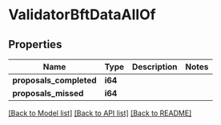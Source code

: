 # ValidatorBftDataAllOf

## Properties

Name | Type | Description | Notes
------------ | ------------- | ------------- | -------------
**proposals_completed** | **i64** |  | 
**proposals_missed** | **i64** |  | 

[[Back to Model list]](../README.md#documentation-for-models) [[Back to API list]](../README.md#documentation-for-api-endpoints) [[Back to README]](../README.md)


